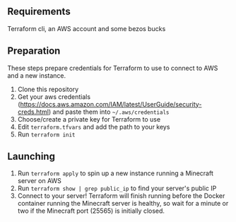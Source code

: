 ## Requirements
Terraform cli, an AWS account and some bezos bucks
## Preparation
These steps prepare credentials for Terraform to use to connect to AWS and a new instance.
1. Clone this repository
1. Get your aws credentials
(https://docs.aws.amazon.com/IAM/latest/UserGuide/security-creds.html) and
paste them into `~/.aws/credentials`
1. Choose/create a private key for Terraform to use
1. Edit `terraform.tfvars` and add the path to your keys
1. Run `terraform init`

## Launching
1. Run `terraform apply` to spin up a new instance running a Minecraft server on AWS
2. Run `terraform show | grep public_ip` to find your server's public IP
3. Connect to your server!
Terraform will finish running before the Docker container running the Minecraft server
is healthy, so wait for a minute or two if the Minecraft port (25565) is initially closed.
